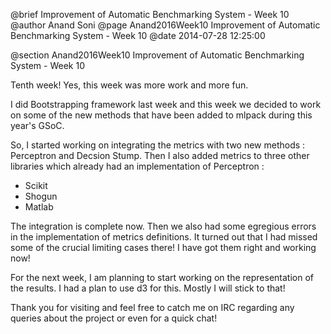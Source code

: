 @brief Improvement of Automatic Benchmarking System - Week 10
@author Anand Soni
@page Anand2016Week10 Improvement of Automatic Benchmarking System - Week 10
@date 2014-07-28 12:25:00

@section Anand2016Week10 Improvement of Automatic Benchmarking System - Week 10

Tenth week! Yes, this week was more work and more fun.

I did Bootstrapping framework last week and this week we decided to work on some of the new methods that have been added to mlpack during this year's GSoC.

So, I started working on integrating the metrics with two new methods : Perceptron and Decsion Stump. Then I also added metrics to three other libraries which already had an implementation of Perceptron :

  * Scikit
  * Shogun
  * Matlab

The integration is complete now. Then we also had some egregious errors in the implementation of metrics definitions. It turned out that I had missed some of the crucial limiting cases there! I have got them right and working now!

For the next week, I am planning to start working on the representation of the results. I had a plan to use d3 for this. Mostly I will stick to that!

Thank you for visiting and feel free to catch me on IRC regarding any queries about the project or even for a quick chat!